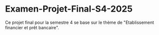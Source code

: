 # Examen-Projet-Final-S4-2025

Ce projet final pour la semestre 4 se base sur le thème de "Etablissement financier et prêt bancaire".

